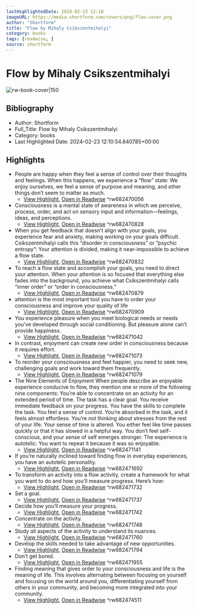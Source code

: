 ```yaml
---
lastHighlightedDate: 2024-02-23 12:10
imageURL: https://media.shortform.com/covers/png/flow-cover.png
author: "Shortform"
title: "Flow by Mihaly Csikszentmihalyi"
category: books
tags: [readwise, ]
source: shortform
---
```

# Flow by Mihaly Csikszentmihalyi

![rw-book-cover|150](https://media.shortform.com/covers/png/flow-cover.png)

## Bibliography
- Author: Shortform
- Full_Title: Flow by Mihaly Csikszentmihalyi
- Category: books
- Last Highlighted Date: 2024-02-23 12:10:54.840785+00:00

## Highlights
- People are happy when they feel a sense of control over their thoughts and feelings. When this happens, we experience a “flow” state: We enjoy ourselves, we feel a sense of purpose and meaning, and other things don’t seem to matter as much.
    - [View Highlight](https://www.shortform.com/app/highlights/0829a078-9850-492c-9db8-a2e67c891c6a), [Open in Readwise](https://readwise.io/open/682470056)
^rw682470056
- Consciousness is a mental state of awareness in which we perceive, process, order, and act on sensory input and information—feelings, ideas, and perceptions.
    - [View Highlight](https://www.shortform.com/app/highlights/2eb48850-7d5d-4cd5-a615-db2632756ce8), [Open in Readwise](https://readwise.io/open/682470828)
^rw682470828
- When you get feedback that doesn’t align with your goals, you experience fear and anxiety, making working on your goals difficult. Csikszentmihalyi calls this “disorder in consciousness” or “psychic entropy”: Your attention is divided, making it near-impossible to achieve a flow state.
    - [View Highlight](https://www.shortform.com/app/highlights/c17664e2-0a76-48e9-9162-fa8d6e1ed9f1), [Open in Readwise](https://readwise.io/open/682470832)
^rw682470832
- To reach a flow state and accomplish your goals, you need to direct your attention. When your attention is so focused that everything else fades into the background, you achieve what Csikszentmihalyi calls “inner order” or “order in consciousness.”
    - [View Highlight](https://www.shortform.com/app/highlights/2201f850-7267-484d-b1a4-5ce553209bcd), [Open in Readwise](https://readwise.io/open/682470879)
^rw682470879
- attention is the most important tool you have to order your consciousness and improve your quality of life
    - [View Highlight](https://www.shortform.com/app/highlights/3e105e5d-cd3c-494f-869d-d098977a936c), [Open in Readwise](https://readwise.io/open/682470909)
^rw682470909
- You experience pleasure when you meet biological needs or needs you’ve developed through social conditioning. But pleasure alone can’t provide happiness.
    - [View Highlight](https://www.shortform.com/app/highlights/885ed5b9-55ad-4af1-8025-7486290bfe0a), [Open in Readwise](https://readwise.io/open/682471042)
^rw682471042
- In contrast, enjoyment can create new order in consciousness because it requires effort.
    - [View Highlight](https://www.shortform.com/app/highlights/594065d0-1f87-4905-a0ca-3914aa8dbc31), [Open in Readwise](https://readwise.io/open/682471073)
^rw682471073
- To reorder your consciousness and feel happier, you need to seek new, challenging goals and work toward them frequently.
    - [View Highlight](https://www.shortform.com/app/highlights/157829d3-028c-456f-9ceb-d5b03a09c559), [Open in Readwise](https://readwise.io/open/682471079)
^rw682471079
- The Nine Elements of Enjoyment
  When people describe an enjoyable experience conducive to flow, they mention one or more of the following nine components:
  You’re able to concentrate on an activity for an extended period of time.
  The task has a clear goal.
  You receive immediate feedback on your progress.
  You have the skills to complete the task.
  You feel a sense of control.
  You’re absorbed in the task, and it feels almost effortless. You’re not thinking about stresses from the rest of your life.
  Your sense of time is altered. You either feel like time passes quickly or that it has slowed in a helpful way.
  You don’t feel self-conscious, and your sense of self emerges stronger.
  The experience is autotelic: You want to repeat it because it was so enjoyable.
    - [View Highlight](https://www.shortform.com/app/highlights/b75705f7-1e23-4341-9149-3b2c0a8ab7f4), [Open in Readwise](https://readwise.io/open/682471141)
^rw682471141
- If you’re naturally inclined toward finding flow in everyday experiences, you have an autotelic personality.
    - [View Highlight](https://www.shortform.com/app/highlights/73ee91ac-d84a-490a-9c29-8ebd5d919c28), [Open in Readwise](https://readwise.io/open/682471692)
^rw682471692
- To transform an activity into a flow activity, create a framework for what you want to do and how you’ll measure progress. Here’s how:
    - [View Highlight](https://www.shortform.com/app/highlights/d1ecb8fa-f011-482c-8339-3750d0983a36), [Open in Readwise](https://readwise.io/open/682471732)
^rw682471732
- Set a goal.
    - [View Highlight](https://www.shortform.com/app/highlights/95f205ec-7a25-4766-9048-55cb9527fbe8), [Open in Readwise](https://readwise.io/open/682471737)
^rw682471737
- Decide how you’ll measure your progress.
    - [View Highlight](https://www.shortform.com/app/highlights/9d071524-158b-4659-bebd-68c0790ff768), [Open in Readwise](https://readwise.io/open/682471742)
^rw682471742
- Concentrate on the activity.
    - [View Highlight](https://www.shortform.com/app/highlights/b22ea598-950c-440c-a6e3-ebd15e7c0dbf), [Open in Readwise](https://readwise.io/open/682471748)
^rw682471748
- Study all aspects of the activity to understand its nuances.
    - [View Highlight](https://www.shortform.com/app/highlights/69244018-00f1-456c-9912-3fd5fe0ddaf0), [Open in Readwise](https://readwise.io/open/682471760)
^rw682471760
- Develop the skills needed to take advantage of new opportunities.
    - [View Highlight](https://www.shortform.com/app/highlights/e8d996a1-676a-4f5a-aee5-994b1355a252), [Open in Readwise](https://readwise.io/open/682471794)
^rw682471794
- Don’t get bored.
    - [View Highlight](https://www.shortform.com/app/highlights/589ff5aa-6c66-41b1-a69c-9bf6f1f15a11), [Open in Readwise](https://readwise.io/open/682471955)
^rw682471955
- Finding meaning that gives order to your consciousness and life is the meaning of life. This involves alternating between focusing on yourself and focusing on the world around you, differentiating yourself from others in your community, and becoming more integrated into your community.
    - [View Highlight](https://www.shortform.com/app/highlights/306e0fd9-4f51-49f6-b7cb-c6985de454b2), [Open in Readwise](https://readwise.io/open/682474511)
^rw682474511


